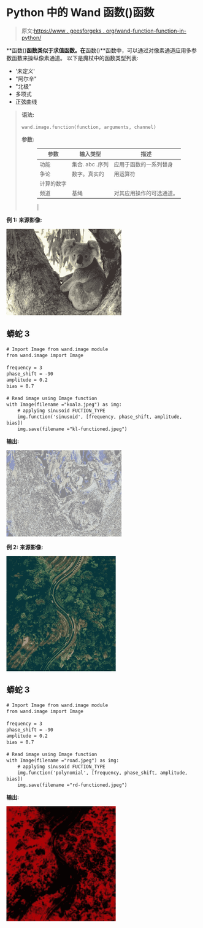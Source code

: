 # Python 中的 Wand 函数()函数

> 原文:[https://www . geesforgeks . org/wand-function-function-in-python/](https://www.geeksforgeeks.org/wand-function-function-in-python/)

**函数()**函数类似于求值函数。在**函数()**函数中，可以通过对像素通道应用多参数函数来操纵像素通道。
以下是魔杖中的函数类型列表:

*   '未定义'
*   "阿尔辛"
*   "北极"
*   多项式
*   正弦曲线

> **语法:**
> 
> ```
> wand.image.function(function, arguments, channel)
> ```
> 
> **参数:**
> 
> <figure class="table">
> 
> | 参数 | 输入类型 | 描述 |
> | --- | --- | --- |
> | 功能 | 集合. abc .序列 | 应用于函数的一系列替身 |
> | 争论 | 数字。真实的 | 用运算符
> 计算的数字 |
> | 频道 | 基绳 | 对其应用操作的可选通道。
>  |
> 
> </figure>

**例 1:**
**来源影像:**

![](img/a1d5dabac07efe8de363e0c440a198d8.png)

## 蟒蛇 3

```
# Import Image from wand.image module
from wand.image import Image

frequency = 3
phase_shift = -90
amplitude = 0.2
bias = 0.7

# Read image using Image function
with Image(filename ="koala.jpeg") as img:
    # applying sinusoid FUCTION_TYPE
    img.function('sinusoid', [frequency, phase_shift, amplitude, bias])
    img.save(filename ="kl-functioned.jpeg")
```

**输出:**

![](img/1d3c534763a67d42a3d120cdf6cc3c35.png)

**例 2:**
**来源影像:**

![](img/d9a61cb82675859f69ca556aad95fbb7.png)

## 蟒蛇 3

```
# Import Image from wand.image module
from wand.image import Image

frequency = 3
phase_shift = -90
amplitude = 0.2
bias = 0.7

# Read image using Image function
with Image(filename ="road.jpeg") as img:
    # applying sinusoid FUCTION_TYPE
    img.function('polynomial', [frequency, phase_shift, amplitude, bias])
    img.save(filename ="rd-functioned.jpeg")
```

**输出:**

![](img/04adcfa5c50286599bb251e3d2c658df.png)